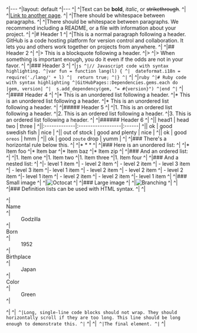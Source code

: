 ^|---
^|layout: default
^|---
^|
^|Text can be **bold**, _italic_, or ~~strikethrough~~.
^|
^|[Link to another page](./another-page.html).
^|
^|There should be whitespace between paragraphs.
^|
^|There should be whitespace between paragraphs. We recommend including a README, or a file with information about your project.
^|
^|# Header 1
^|
^|This is a normal paragraph following a header. GitHub is a code hosting platform for version control and collaboration. It lets you and others work together on projects from anywhere.
^|
^|## Header 2
^|
^|> This is a blockquote following a header.
^|>
^|> When something is important enough, you do it even if the odds are not in your favor.
^|
^|### Header 3
^|
^|```js
^|// Javascript code with syntax highlighting.
^|var fun = function lang(l) {
^|  dateformat.i18n = require('./lang/' + l)
^|  return true;
^|}
^|```
^|
^|```ruby
^|# Ruby code with syntax highlighting
^|GitHubPages::Dependencies.gems.each do |gem, version|
^|  s.add_dependency(gem, "= #{version}")
^|end
^|```
^|
^|#### Header 4
^|
^|*   This is an unordered list following a header.
^|*   This is an unordered list following a header.
^|*   This is an unordered list following a header.
^|
^|##### Header 5
^|
^|1.  This is an ordered list following a header.
^|2.  This is an ordered list following a header.
^|3.  This is an ordered list following a header.
^|
^|###### Header 6
^|
^|| head1        | head two          | three |
^||:-------------|:------------------|:------|
^|| ok           | good swedish fish | nice  |
^|| out of stock | good and plenty   | nice  |
^|| ok           | good `oreos`      | hmm   |
^|| ok           | good `zoute` drop | yumm  |
^|
^|### There's a horizontal rule below this.
^|
^|* * *
^|
^|### Here is an unordered list:
^|
^|*   Item foo
^|*   Item bar
^|*   Item baz
^|*   Item zip
^|
^|### And an ordered list:
^|
^|1.  Item one
^|1.  Item two
^|1.  Item three
^|1.  Item four
^|
^|### And a nested list:
^|
^|- level 1 item
^|  - level 2 item
^|  - level 2 item
^|    - level 3 item
^|    - level 3 item
^|- level 1 item
^|  - level 2 item
^|  - level 2 item
^|  - level 2 item
^|- level 1 item
^|  - level 2 item
^|  - level 2 item
^|- level 1 item
^|
^|### Small image
^|
^|![Octocat](https://github.githubassets.com/images/icons/emoji/octocat.png)
^|
^|### Large image
^|
^|![Branching](https://guides.github.com/activities/hello-world/branching.png)
^|
^|
^|### Definition lists can be used with HTML syntax.
^|
^|<dl>
^|<dt>Name</dt>
^|<dd>Godzilla</dd>
^|<dt>Born</dt>
^|<dd>1952</dd>
^|<dt>Birthplace</dt>
^|<dd>Japan</dd>
^|<dt>Color</dt>
^|<dd>Green</dd>
^|</dl>
^|
^|```
^|Long, single-line code blocks should not wrap. They should horizontally scroll if they are too long. This line should be long enough to demonstrate this.
^|```
^|
^|```
^|The final element.
^|```
^|